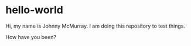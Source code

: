 # hello-world

Hi, my name is Johnny McMurray. I am doing this repository to test things.

How have you been?
